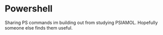 # Powershell

Sharing PS commands im building out from studying PSIAMOL. Hopefully someone else finds them useful.
